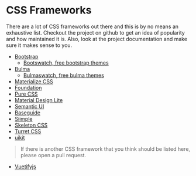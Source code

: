 # CSS Frameworks

There are a lot of CSS frameworks out there and this is by no means an exhaustive list. Checkout the project on github to get an idea of popularity and how maintained it is. Also, look at the project documentation and make sure it makes sense to you.

* [Bootstrap](http://getbootstrap.com/)
  * [Bootswatch, free bootstrap themes](https://bootswatch.com/)
* [Bulma](http://bulma.io/)
  * [Bulmaswatch, free bulma themes](https://jenil.github.io/bulmaswatch/)
* [Materialize CSS](http://materializecss.com/)
* [Foundation](http://foundation.zurb.com/)
* [Pure CSS](http://purecss.io/)
* [Material Design Lite](https://getmdl.io/started/)
* [Semantic UI](http://semantic-ui.com/)
* [Baseguide](http://basegui.de/)
* [Siimple](http://siimple.juanes.xyz/)
* [Skeleton CSS](http://getskeleton.com/)
* [Turret CSS](http://turretcss.com/)
* [uikit](https://getuikit.com/)

> If there is another CSS framework that you think should be listed here, please open a pull request.

* [Vuetifyjs](http://vuetifyjs.com/)
